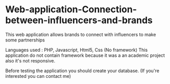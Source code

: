 # Web-application-Connection-between-influencers-and-brands
This web application allows brands to connect with influencers to make some partnerships

Languages used : PHP, Javascript, Html5, Css (No framework) 
This application do not contain framework because it was a an academic project also it's not responsive.

Before testing the application you should create your database. (If you're interested you can contact me)
